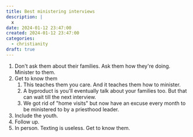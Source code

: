 ```yaml
---
title: Best ministering interviews
description: |
  x
date: 2024-01-12 23:47:00
created: 2024-01-12 23:47:00
categories:
  - christianity
draft: true
---
```


1. Don't ask them about their families. Ask them how they're doing. Minister to them. 
2. Get to know them
	1. This teaches them you care. And it teaches them how to minister. 
	2. A byproduct is you'll eventually talk about your families too. But that can wait till the next interview. 
	3. We got rid of "home visits" but now have an excuse every month to be ministered to by a priesthood leader. 
3. Include the youth. 
4. Follow up. 
5. In person. Texting is useless. Get to know them. 
